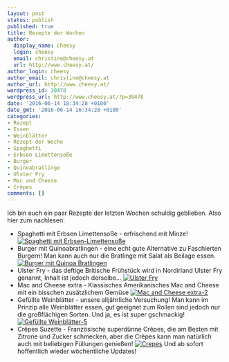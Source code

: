```yaml
---
layout: post
status: publish
published: true
title: Rezepte der Wochen
author:
  display_name: cheesy
  login: cheesy
  email: christine@cheesy.at
  url: http://www.cheesy.at/
author_login: cheesy
author_email: christine@cheesy.at
author_url: http://www.cheesy.at/
wordpress_id: 30478
wordpress_url: http://www.cheesy.at/?p=30478
date: '2016-06-14 18:34:28 +0100'
date_gmt: '2016-06-14 16:34:28 +0100'
categories:
- Rezept
- Essen
- Weinblätter
- Rezept der Woche
- Spaghetti
- Erbsen Limettensoße
- Burger
- Quinoabratlinge
- Ulster Fry
- Mac and Cheese
- Crêpes
comments: []
---
```

Ich bin euch ein paar Rezepte der letzten Wochen schuldig geblieben. Also hier zum nachlesen:
- Spaghetti mit Erbsen Limettensoße - erfrischend mit Minze!
[![Spaghetti mit Erbsen-Limettensoße](http://www.cheesy.at/wp-content/uploads/Spaghetti-mit-Erbsen-Limettensoße.jpg)](http://www.cheesy.at/rezepte/hauptspeisen/pasta/spaghetti-mit-erbsen-limettensose/)
- Burger mit Quinoabratlingen - eine echt gute Alternative zu Faschierten Burgern! Man kann auch nur die Bratlinge mit Salat als Beilage essen.
[![Burger mit Quinoa Bratlingen](http://www.cheesy.at/wp-content/uploads/Burger-mit-Quinoa-Bratlingen.jpg)](http://www.cheesy.at/rezepte/hauptspeisen/gemuse/burger-mit-quinoa-bratlingen/)
- Ulster Fry - das deftige Britische Frühstück wird in Nordirland Ulster Fry genannt, Inhalt ist jedoch derselbe...
[![Ulster Fry](http://www.cheesy.at/wp-content/uploads/Ulster-Fry.jpg)](http://www.cheesy.at/rezepte/beilagen-und-sonstiges/ulster-fry/)
- Mac and Cheese extra - Klassisches Amerikanisches Mac and Cheese mit ein bisschen zusätzlichem Gemüse
[![Mac and Cheese extra-2](http://www.cheesy.at/wp-content/uploads/Mac-and-Cheese-extra-2.jpg)](http://www.cheesy.at/rezepte/hauptspeisen/pasta/mac-and-cheese-extra/)
- Gefüllte Weinblätter - unsere alljährliche Versuchung! Man kann im Prinzip alle Weinblätter essen, gut geeignet zum Rollen sind jedoch nur die großflächigen Sorten. Und ja, es ist super gschmackig!
[![Gefüllte Weinblätter-5](http://www.cheesy.at/wp-content/uploads/Gefüllte-Weinblätter-5.jpg)](http://www.cheesy.at/rezepte/hauptspeisen/fleisch/gefullte-weinblatter/)
- Crêpes Suzette - Französische superdünne Crêpes, die am Besten mit Zitrone und Zucker schmecken, aber die Crêpes kann man natürlich auch mit beliebigen Füllungen genießen!
[![Crepes](http://www.cheesy.at/wp-content/uploads/Crepes.jpg)](http://www.cheesy.at/rezepte/nachspeisen/franzoesische-crepes/)
Und ab sofort hoffentlich wieder wöchentliche Updates!
